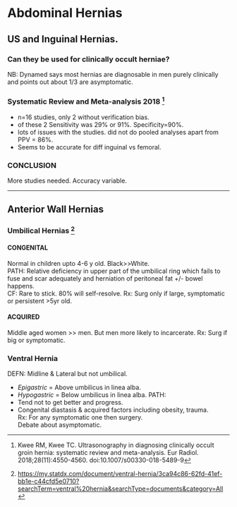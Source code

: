 # Abdominal Hernias  

## US and Inguinal Hernias.  

### Can they be used for clinically occult herniae?  

NB: Dynamed says most hernias are diagnosable in men purely clinically and points out about 1/3 are asymptomatic.

### **Systematic Review and Meta-analysis 2018** [^Kwee2018]

- n=16 studies, only 2 without verification bias. 
- of these 2 Sensitivity was 29% or 91%. Specificity=90%.
- lots of issues with the studies. did not do pooled analyses apart from PPV = 86%.
- Seems to be accurate for diff inguinal vs femoral. 

### CONCLUSION
More studies needed. Accuracy variable. 

--- 

## Anterior Wall Hernias 

### Umbilical Hernias  [^StatDx2021]

[^StatDx2021]: https://my.statdx.com/document/ventral-hernia/3ca94c86-62fd-41ef-bb1e-c44cfd5e0710?searchTerm=ventral%20hernia&searchType=documents&category=All 

#### **CONGENITAL** 
Normal in children upto 4-6 y old. Black>>White.  
PATH: Relative deficiency in upper part of the umbilical ring which fails to fuse and scar adequately and herniation of peritoneal fat +/- bowel happens.   
CF: Rare to stick. 80% will self-resolve.
Rx: Surg only if large, symptomatic or persistent >5yr old.

#### **ACQUIRED**  
Middle aged women >> men. But men more likely to incarcerate.
Rx: Surg if big or symptomatic.

### Ventral Hernia  

DEFN: Midline & Lateral but not umbilical.  

- *Epigastric* = Above umbilicus in linea alba.
- *Hypogastric* = Below umbilicus in linea alba. 
PATH:   
- Tend not to get better and progress.  
- Congenital diastasis & acquired factors including obesity, trauma.   
Rx: For any symptomatic one then surgery.    
Debate about asymptomatic.  

[^Kwee2018]: Kwee RM, Kwee TC. Ultrasonography in diagnosing clinically occult groin hernia: systematic review and meta-analysis. Eur Radiol. 2018;28(11):4550-4560. doi:10.1007/s00330-018-5489-9
